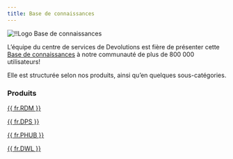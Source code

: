 ```yaml
---
title: Base de connaissances
---
```

![!!Logo Base de connaissances](/img/fr/rdm/windows/logo-knowledge-base-120.png)

L’équipe du centre de services de Devolutions est fière de présenter cette [Base de connaissances](/fr/kb/devolutions-customer-success/) à notre communauté de plus de 800 000 utilisateurs!  

Elle est structurée selon nos produits, ainsi qu’en quelques sous-catégories.  

### Produits 

[{{ fr.RDM }}](fr//kb/remote-desktop-manager/)  

[{{ fr.DPS }}](/fr/kb/devolutions-server/)  

[{{ fr.PHUB }}](/fr/kb/password-hub/)  

[{{ fr.DWL }}](/fr/kb/devolutions-web-login/)  

